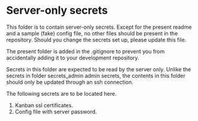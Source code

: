 # Server-only secrets

This folder is to contain server-only secrets. 
Except for the present readme and a sample (fake) config file, 
no other files should be present in the repository. 
Should you change the secrets set up, please update this file.

The present folder is added in the .gitignore to prevent you from accidentally adding it to 
your development repository. 


Secrets in this folder are expected to be read by the server only. 
Unlike the secrets in folder secrets_admin admin secrets, the contents in this folder should only be updated through an ssh connection.

The following secrets are to be located here.
1. Kanban ssl certificates.
2. Config file with server password. 


